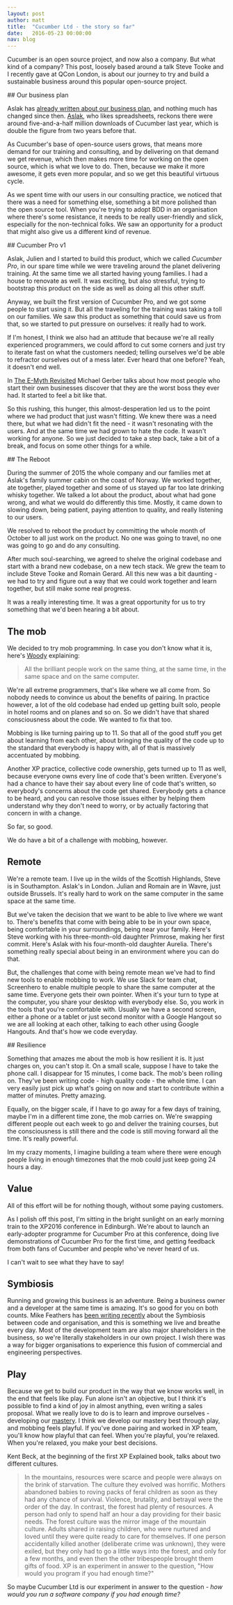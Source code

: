 ```yaml
---
layout: post
author: matt
title:  "Cucumber Ltd - the story so far"
date:   2016-05-23 00:00:00
nav: blog
---
```


Cucumber is an open source project, and now also a company. But what kind of a company? This post, loosely based around a talk Steve Tooke and I recently gave at QCon London, is about our journey to try and build a sustainable business around this popular open-source project.

## Our business plan

Aslak has [already written about our business plan](https://cucumber.io/blog/2014/04/16/cucumber-limited), and nothing much has changed since then. [Aslak](http://twitter.com/aslak_hellesoy), who likes spreadsheets, reckons there were around five-and-a-half million downloads of Cucumber last year, which is double the figure from two years before that.

As Cucumber's base of open-source users grows, that means more demand for our training and consulting, and by delivering on that demand we get revenue, which then makes more time for working on the open source, which is what we love to do. Then, because we make it more awesome, it gets even more popular, and so we get this beautiful virtuous cycle.

As we spent time with our users in our consulting practice, we noticed that there was a need for something else, something a bit more polished than the open source tool. When you're trying to adopt BDD in an organisation where there's some resistance, it needs to be really user-friendly and slick, especially for the non-technical folks. We saw an opportunity for a product that might also give us a different kind of revenue.

## Cucumber Pro v1

Aslak, Julien and I started to build this product, which we called _Cucumber Pro_, in our spare time while we were traveling around the planet delivering training. At the same time we all started having young families. I had a house to renovate as well. It was exciting, but also stressful, trying to bootstrap this product on the side as well as doing all this other stuff.

Anyway, we built the first version of Cucumber Pro, and we got some people to start using it. But all the traveling for the training was taking a toll on our families. We saw this product as something that could save us from that, so we started to put pressure on ourselves: it really had to work.

If I'm honest, I think we also had an attitude that because we're all really experienced programmers, we could afford to cut some corners and just try to iterate fast on what the customers needed; telling ourselves we'd be able to refractor ourselves out of a mess later. Ever heard that one before? Yeah, it doesn't end well.

In [The E-Myth Revisited](http://www.amazon.com/E-Myth-Revisited-Small-Businesses-About/dp/0887307280) Michael Gerber talks about how most people who start their own businesses discover that they are the worst boss they ever had. It started to feel a bit like that.

So this rushing, this hunger, this almost-desperation led us to the point where we had product that just wasn't fitting. We knew there was a need there, but what we had didn't fit the need - it wasn't resonating with the users. And at the same time we had grown to hate the code. It wasn't working for anyone. So we just decided to take a step back, take a bit of a break, and focus on some other things for a while.

## The Reboot

During the summer of 2015 the whole company and our families met at Aslak's family summer cabin on the coast of Norway. We worked together, ate together, played together and some of us stayed up far too late drinking whisky together. We talked a lot about the product, about what had gone wrong, and what we would do differently this time. Mostly, it came down to slowing down, being patient, paying attention to quality, and really listening to our users.

We resolved to reboot the product by committing the whole month of October to all just work on the product. No one was going to travel, no one was going to go and do any consulting.

After much soul-searching, we agreed to shelve the original codebase and start with a brand new codebase, on a new tech stack. We grew the team to include Steve Tooke and Romain Gerard. All this new was a bit daunting - we had to try and figure out a way that we could work together and learn together, but still make some real progress. 

It was a really interesting time. It was a great opportunity for us to try something that we'd been hearing a bit about.

## The mob

We decided to try mob programming. In case you don't know what it is, here's [Woody](https://twitter.com/WoodyZuill) explaining:

> All the brilliant people work on the same thing, at the same time, in the same space and on the same computer.

We're all extreme programmers, that's like where we all come from. So nobody needs to convince us about the benefits of pairing. In practice however, a lot of the old codebase had ended up getting built solo, people in hotel rooms and on planes and so on. So we didn't have that shared consciousness about the code. We wanted to fix that too.

Mobbing is like turning pairing up to 11. So that all of the good stuff you get about learning from each other, about bringing the quality of the code up to the standard that everybody is happy with, all of that is massively accentuated by mobbing.

Another XP practice, collective code ownership, gets turned up to 11 as well, because everyone owns every line of code that's been written. Everyone's had a chance to have their say about every line of code that's written, so everybody's concerns about the code get shared. Everybody gets a chance to be heard, and you can resolve those issues either by helping them understand why they don't need to worry, or by actually factoring that concern in with a change.

So far, so good.

We do have a bit of a challenge with mobbing, however.

## Remote

We're a remote team. I live up in the wilds of the Scottish Highlands, Steve is in Southampton. Aslak's in London. Julian and Romain are in Wavre, just outside Brussels. It's really hard to work on the same computer in the same space at the same time.

But we've taken the decision that we want to be able to live where we want to. There's benefits that come with being able to be in your own space, being comfortable in your surroundings, being near your family. Here's Steve working with his three-month-old daughter Primrose, making her first commit. Here's Aslak with his four-month-old daughter Aurelia. There's something really special about being in an environment where you can do that.

But, the challenges that come with being remote mean we've had to find new tools to enable mobbing to work. We use Slack for team chat, Screenhero to enable multiple people to share the same computer at the same time. Everyone gets their own pointer. When it's your turn to type at the computer, you share your desktop with everybody else. So, you work in the tools that you're comfortable with. Usually we have a second screen, either a phone or a tablet or just second monitor with a Google Hangout so we are all looking at each other, talking to each other using Google Hangouts. And that's how we code everyday.

## Resilience

Something that amazes me about the mob is how resilient it is. It just charges on, you can't stop it. On a small scale, suppose I have to take the phone call. I disappear for 15 minutes, I come back. The mob's been rolling on. They've been writing code - high quality code - the whole time. I can very easily just pick up what's going on now and start to contribute within a matter of minutes. Pretty amazing.

Equally, on the bigger scale, if I have to go away for a few days of training, maybe I'm in a different time zone, the mob carries on. We're swapping different people out each week to go and deliver the training courses, but the consciousness is still there and the code is still moving forward all the time. It's really powerful.

Im my crazy moments, I imagine building a team where there were enough people living in enough timezones that the mob could just keep going 24 hours a day.

## Value

All of this effort will be for nothing though, without some paying customers.

As I polish off this post, I'm sitting in the bright sunlight on an early morning train to the XP2016 conference in Edinburgh. We're about to launch an early-adopter programme for Cucumber Pro at this conference, doing live demonstrations of Cucumber Pro for the first time, and getting feedback from both fans of Cucumber and people who've never heard of us.

I can't wait to see what they have to say!

## Symbiosis

Running and growing this business is an adventure. Being a business owner and a developer at the same time is amazing. It's so good for you on both counts. Mike Feathers has [been writing recently](http://www.r7krecon.com/#!provocation/gfqa5) about the Symbiosis between code and organisation, and this is something we live and breathe every day. Most of the development team are also major shareholders in the business, so we're literally stakeholders in our own project. I wish there was a way for bigger organisations to experience this fusion of commercial and engineering perspectives.

## Play

Because we get to build our product in the way that we know works well, in the end that feels like play. Fun alone isn't an objective, but I think it's possible to find a kind of joy in almost anything, even writing a sales proposal. What we really love to do is to learn and improve ourselves - developing our [mastery](http://deliveringhappiness.com/the-motivation-trifecta-autonomy-mastery-and-purpose/). I think we develop our mastery best through play, and mobbing feels playful. If you've done pairing and worked in XP team, you'll know how playful that can feel. When you're playful, you're relaxed. When you're relaxed, you make your best decisions.

Kent Beck, at the beginning of the first XP Explained book, talks about two different cultures.

> In the mountains,
resources were scarce and people were always on the brink of
starvation. The culture they evolved was horrific. Mothers abandoned
babies to roving packs of feral children as soon as they had any
chance of survival. Violence, brutality, and betrayal were the order of
the day.
> In contrast, the forest had plenty of resources. A person had only to
spend half an hour a day providing for their basic needs. The forest
culture was the mirror image of the mountain culture. Adults shared in
raising children, who were nurtured and loved until they were quite
ready to care for themselves. If one person accidentally killed another
(deliberate crime was unknown), they were exiled, but they only had
to go a little ways into the forest, and only for a few months, and even
then the other tribespeople brought them gifts of food.
> XP is an experiment in answer to the question, "How would you
program if you had enough time?"

So maybe Cucumber Ltd is our experiment in answer to the question - _how would you run a software company if you had enough time?_
